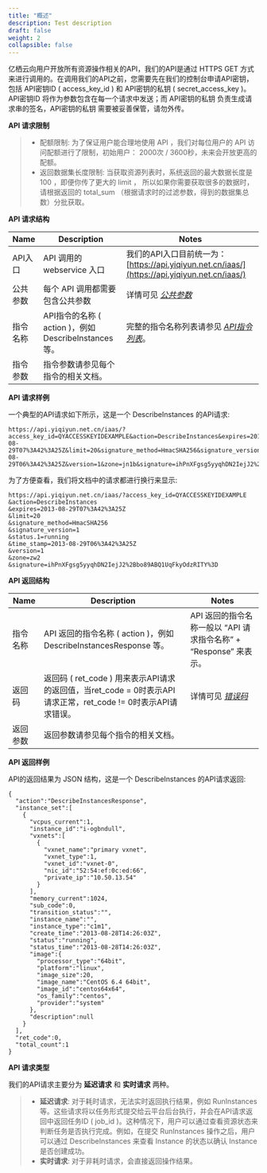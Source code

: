 ```yaml
---
title: "概述"
description: Test description
draft: false
weight: 2
collapsible: false
---
```



亿栖云向用户开放所有资源操作相关的API，我们的API是通过 HTTPS GET 方式来进行调用的。在调用我们的API之前，您需要先在我们的控制台申请API密钥，包括 API密钥ID ( access_key_id ) 和 API密钥的私钥 ( secret_access_key )。 API密钥ID 将作为参数包含在每一个请求中发送；而 API密钥的私钥 负责生成请求串的签名，API密钥的私钥 需要被妥善保管，请勿外传。

**API 请求限制**

>
>
> *   配额限制: 为了保证用户能合理地使用 API ，我们对每位用户的 API 访问配额进行了限制，初始用户： 2000次 / 3600秒，未来会开放更高的配额。
> *   返回数据集长度限制: 当获取资源列表时，系统返回的最大数据长度是 100 ，即便你传了更大的 limit ， 所以如果你需要获取很多的数据时，请根据返回的 total_sum （根据请求时的过滤参数，得到的数据集总数）分批获取。
>
>

**API 请求结构**

| Name | Description | Notes |
| --- | --- | --- |
| API入口 | API 调用的 webservice 入口 | 我们的API入口目前统一为：[https://api.yiqiyun.net.cn/iaas/](https://api.yiqiyun.net.cn/iaas/) |
| 公共参数 | 每个 API 调用都需要包含公共参数 | 详情可见 [_公共参数_](../parameters/) |
| 指令名称 | API指令的名称 ( action )，例如 DescribeInstances 等。 | 完整的指令名称列表请参见 [_API指令列表_](../command_list/instance/)。 |
| 指令参数 | 指令参数请参见每个指令的相关文档。 |   |

**API 请求样例**

一个典型的API请求如下所示，这是一个 DescribeInstances 的API请求:

```
https://api.yiqiyun.net.cn/iaas/?access_key_id=QYACCESSKEYIDEXAMPLE&action=DescribeInstances&expires=2013-08-29T07%3A42%3A25Z&limit=20&signature_method=HmacSHA256&signature_version=1&status.1=running&time_stamp=2013-08-29T06%3A42%3A25Z&version=1&zone=jn1b&signature=ihPnXFgsg5yyqhDN2IejJ2%2Bbo89ABQ1UqFkyOdzRITY%3D
```

为了方便查看，我们将文档中的请求都进行换行来显示:

```
https://api.yiqiyun.net.cn/iaas/?access_key_id=QYACCESSKEYIDEXAMPLE
&action=DescribeInstances
&expires=2013-08-29T07%3A42%3A25Z
&limit=20
&signature_method=HmacSHA256
&signature_version=1
&status.1=running
&time_stamp=2013-08-29T06%3A42%3A25Z
&version=1
&zone=zw2
&signature=ihPnXFgsg5yyqhDN2IejJ2%2Bbo89ABQ1UqFkyOdzRITY%3D
```

**API 返回结构**

| Name | Description | Notes |
| --- | --- | --- |
| 指令名称 | API 返回的指令名称 ( action )，例如 DescribeInstancesResponse 等。 | API 返回的指令名称一般以 “API 请求指令名称” + “Response” 来表示。 |
| 返回码 | 返回码 ( ret_code ) 用来表示API请求的返回值，当ret_code = 0时表示API请求正常，ret_code != 0时表示API请求错误。 | 详情可见 [_错误码_](../error_code/) |
| 返回参数 | 返回参数请参见每个指令的相关文档。 |   |

**API 返回样例**

API的返回结果为 JSON 结构，这是一个 DescribeInstances 的API请求返回:

```
{
  "action":"DescribeInstancesResponse",
  "instance_set":[
    {
      "vcpus_current":1,
      "instance_id":"i-ogbndull",
      "vxnets":[
        {
          "vxnet_name":"primary vxnet",
          "vxnet_type":1,
          "vxnet_id":"vxnet-0",
          "nic_id":"52:54:ef:0c:ed:66",
          "private_ip":"10.50.13.54"
        }
      ],
      "memory_current":1024,
      "sub_code":0,
      "transition_status":"",
      "instance_name":"",
      "instance_type":"c1m1",
      "create_time":"2013-08-28T14:26:03Z",
      "status":"running",
      "status_time":"2013-08-28T14:26:03Z",
      "image":{
        "processor_type":"64bit",
        "platform":"linux",
        "image_size":20,
        "image_name":"CentOS 6.4 64bit",
        "image_id":"centos64x64",
        "os_family":"centos",
        "provider":"system"
      },
      "description":null
    }
  ],
  "ret_code":0,
  "total_count":1
}
```

**API 请求类型**

我们的API请求主要分为 **延迟请求** 和 **实时请求** 两种。

>
>
> *   **延迟请求**: 对于耗时请求，无法实时返回执行结果，例如 RunInstances 等。这些请求将以任务形式提交给云平台后台执行，并会在API请求返回中返回任务ID ( job_id )。这种情况下，用户可以通过查看资源状态来判断任务是否执行完成。例如，在提交 RunInstances 操作之后，用户可以通过 DescribeInstances 来查看 Instance 的状态以确认 Instance 是否创建成功。
> *   **实时请求**: 对于非耗时请求，会直接返回操作结果。
>
>
